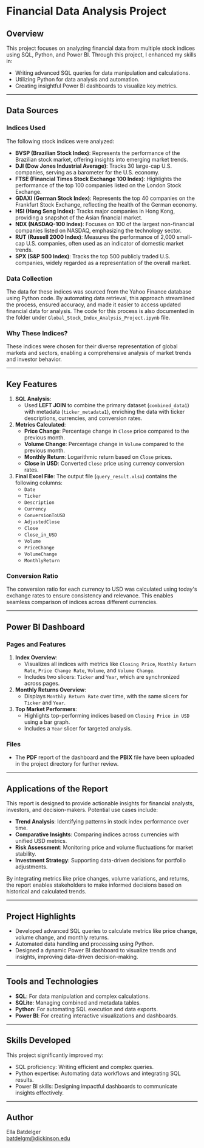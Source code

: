 # Financial Data Analysis Project

## Overview
This project focuses on analyzing financial data from multiple stock indices using SQL, Python, and Power BI. Through this project, I enhanced my skills in:
- Writing advanced SQL queries for data manipulation and calculations.
- Utilizing Python for data analysis and automation.
- Creating insightful Power BI dashboards to visualize key metrics.

---

## Data Sources
### Indices Used
The following stock indices were analyzed:
- **BVSP (Brazilian Stock Index)**: Represents the performance of the Brazilian stock market, offering insights into emerging market trends.
- **DJI (Dow Jones Industrial Average)**: Tracks 30 large-cap U.S. companies, serving as a barometer for the U.S. economy.
- **FTSE (Financial Times Stock Exchange 100 Index)**: Highlights the performance of the top 100 companies listed on the London Stock Exchange.
- **GDAXI (German Stock Index)**: Represents the top 40 companies on the Frankfurt Stock Exchange, reflecting the health of the German economy.
- **HSI (Hang Seng Index)**: Tracks major companies in Hong Kong, providing a snapshot of the Asian financial market.
- **NDX (NASDAQ-100 Index)**: Focuses on 100 of the largest non-financial companies listed on NASDAQ, emphasizing the technology sector.
- **RUT (Russell 2000 Index)**: Measures the performance of 2,000 small-cap U.S. companies, often used as an indicator of domestic market trends.
- **SPX (S&P 500 Index)**: Tracks the top 500 publicly traded U.S. companies, widely regarded as a representation of the overall market.
### Data Collection
The data for these indices was sourced from the Yahoo Finance database using Python code. By automating data retrieval, this approach streamlined the process, ensured accuracy, and made it easier to access updated financial data for analysis. The code for this process is also documented in the folder under `Global_Stock_Index_Analysis_Project.ipynb` file. 
### Why These Indices?
These indices were chosen for their diverse representation of global markets and sectors, enabling a comprehensive analysis of market trends and investor behavior.

---

## Key Features
1. **SQL Analysis**:
   - Used **LEFT JOIN** to combine the primary dataset (`combined_data1`) with metadata (`ticker_metadata1`), enriching the data with ticker descriptions, currencies, and conversion rates.
2. **Metrics Calculated**:
   - **Price Change**: Percentage change in `Close` price compared to the previous month.
   - **Volume Change**: Percentage change in `Volume` compared to the previous month.
   - **Monthly Return**: Logarithmic return based on `Close` prices.
   - **Close in USD**: Converted `Close` price using currency conversion rates.
3. **Final Excel File**:
   The output file (`query_result.xlsx`) contains the following columns:
   - `Date`
   - `Ticker`
   - `Description`
   - `Currency`
   - `ConversionToUSD`
   - `AdjustedClose`
   - `Close`
   - `Close_in_USD`
   - `Volume`
   - `PriceChange`
   - `VolumeChange`
   - `MonthlyReturn`

### Conversion Ratio
The conversion ratio for each currency to USD was calculated using today's exchange rates to ensure consistency and relevance. This enables seamless comparison of indices across different currencies.

---

## Power BI Dashboard
### Pages and Features
1. **Index Overview**:  
   - Visualizes all indices with metrics like `Closing Price`, `Monthly Return Rate`, `Price Change Rate`, `Volume`, and `Volume Change`.  
   - Includes two slicers: `Ticker` and `Year`, which are synchronized across pages.
2. **Monthly Returns Overview**:  
   - Displays `Monthly Return Rate` over time, with the same slicers for `Ticker` and `Year`.
3. **Top Market Performers**:  
   - Highlights top-performing indices based on `Closing Price in USD` using a bar graph.  
   - Includes a `Year` slicer for targeted analysis.

### Files
- The **PDF** report of the dashboard and the **PBIX** file have been uploaded in the project directory for further review.

---

## Applications of the Report
This report is designed to provide actionable insights for financial analysts, investors, and decision-makers. Potential use cases include:
- **Trend Analysis**: Identifying patterns in stock index performance over time.
- **Comparative Insights**: Comparing indices across currencies with unified USD metrics.
- **Risk Assessment**: Monitoring price and volume fluctuations for market stability.
- **Investment Strategy**: Supporting data-driven decisions for portfolio adjustments.

By integrating metrics like price changes, volume variations, and returns, the report enables stakeholders to make informed decisions based on historical and calculated trends.

---

## Project Highlights
- Developed advanced SQL queries to calculate metrics like price change, volume change, and monthly returns.
- Automated data handling and processing using Python.
- Designed a dynamic Power BI dashboard to visualize trends and insights, improving data-driven decision-making.

---

## Tools and Technologies
- **SQL**: For data manipulation and complex calculations.
- **SQLite**: Managing combined and metadata tables.
- **Python**: For automating SQL execution and data exports.
- **Power BI**: For creating interactive visualizations and dashboards.

---

## Skills Developed
This project significantly improved my:
- SQL proficiency: Writing efficient and complex queries.
- Python expertise: Automating data workflows and integrating SQL results.
- Power BI skills: Designing impactful dashboards to communicate insights effectively.

---

## Author
Ella Batdelger  
[batdelgm@dickinson.edu](mailto:batdelgm@dickinson.edu)  

